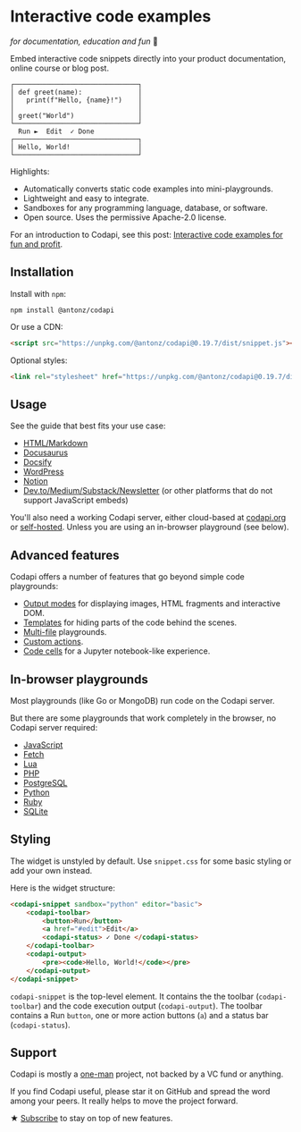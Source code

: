 # Interactive code examples

_for documentation, education and fun_ 🎉

Embed interactive code snippets directly into your product documentation, online course or blog post.

```
┌───────────────────────────────┐
│ def greet(name):              │
│   print(f"Hello, {name}!")    │
│                               │
│ greet("World")                │
└───────────────────────────────┘
  Run ►  Edit  ✓ Done
┌───────────────────────────────┐
│ Hello, World!                 │
└───────────────────────────────┘
```

Highlights:

-   Automatically converts static code examples into mini-playgrounds.
-   Lightweight and easy to integrate.
-   Sandboxes for any programming language, database, or software.
-   Open source. Uses the permissive Apache-2.0 license.

For an introduction to Codapi, see this post: [Interactive code examples for fun and profit](https://antonz.org/code-examples/).

## Installation

Install with `npm`:

```
npm install @antonz/codapi
```

Or use a CDN:

```html
<script src="https://unpkg.com/@antonz/codapi@0.19.7/dist/snippet.js"></script>
```

Optional styles:

```html
<link rel="stylesheet" href="https://unpkg.com/@antonz/codapi@0.19.7/dist/snippet.css" />
```

## Usage

See the guide that best fits your use case:

-   [HTML/Markdown](docs/html.md)
-   [Docusaurus](docs/docusaurus.md)
-   [Docsify](docs/docsify.md)
-   [WordPress](docs/wordpress.md)
-   [Notion](docs/notion.md)
-   [Dev.to/Medium/Substack/Newsletter](docs/code-links.md) (or other platforms that do not support JavaScript embeds)

You'll also need a working Codapi server, either cloud-based at [codapi.org](https://codapi.org/) or [self-hosted](https://github.com/nalgeon/codapi). Unless you are using an in-browser playground (see below).

## Advanced features

Codapi offers a number of features that go beyond simple code playgrounds:

-   [Output modes](docs/output-modes.md) for displaying images, HTML fragments and interactive DOM.
-   [Templates](docs/templates.md) for hiding parts of the code behind the scenes.
-   [Multi-file](docs/files.md) playgrounds.
-   [Custom actions](docs/custom-actions.md).
-   [Code cells](docs/code-cells.md) for a Jupyter notebook-like experience.

## In-browser playgrounds

Most playgrounds (like Go or MongoDB) run code on the Codapi server.

But there are some playgrounds that work completely in the browser, no Codapi server required:

-   [JavaScript](docs/browser-only.md#javascript)
-   [Fetch](docs/browser-only.md#fetch)
-   [Lua](docs/browser-only.md#lua)
-   [PHP](docs/browser-only.md#php)
-   [PostgreSQL](docs/browser-only.md#postgresql)
-   [Python](docs/browser-only.md#python)
-   [Ruby](docs/browser-only.md#ruby)
-   [SQLite](docs/browser-only.md#sqlite)

## Styling

The widget is unstyled by default. Use `snippet.css` for some basic styling or add your own instead.

Here is the widget structure:

```html
<codapi-snippet sandbox="python" editor="basic">
    <codapi-toolbar>
        <button>Run</button>
        <a href="#edit">Edit</a>
        <codapi-status> ✓ Done </codapi-status>
    </codapi-toolbar>
    <codapi-output>
        <pre><code>Hello, World!</code></pre>
    </codapi-output>
</codapi-snippet>
```

`codapi-snippet` is the top-level element. It contains the the toolbar (`codapi-toolbar`) and the code execution output (`codapi-output`). The toolbar contains a Run `button`, one or more action buttons (`a`) and a status bar (`codapi-status`).

## Support

Codapi is mostly a [one-man](https://antonz.org/) project, not backed by a VC fund or anything.

If you find Codapi useful, please star it on GitHub and spread the word among your peers. It really helps to move the project forward.

★ [Subscribe](https://antonz.org/subscribe/) to stay on top of new features.
